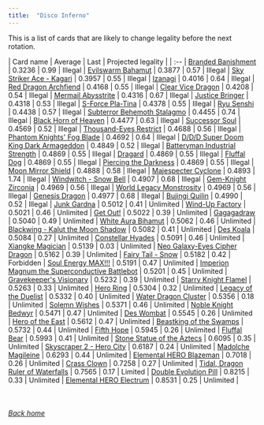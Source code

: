 ```yaml
---
title:  "Disco Inferno"
---
```


This is a list of cards that are likely to change legality before the next rotation.

| Card name | Average | Last | Projected legality |
| :-- |
[Branded Banishment](https://db.ygoprodeck.com/card/?search=Branded%20Banishment) | 0.3236 | 0.99 | Illegal |
[Evilswarm Bahamut](https://db.ygoprodeck.com/card/?search=Evilswarm%20Bahamut) | 0.3877 | 0.57 | Illegal |
[Sky Striker Ace - Kagari](https://db.ygoprodeck.com/card/?search=Sky%20Striker%20Ace%20-%20Kagari) | 0.3957 | 0.55 | Illegal |
[Izanagi](https://db.ygoprodeck.com/card/?search=Izanagi) | 0.4016 | 0.64 | Illegal |
[Red Dragon Archfiend](https://db.ygoprodeck.com/card/?search=Red%20Dragon%20Archfiend) | 0.4168 | 0.55 | Illegal |
[Clear Vice Dragon](https://db.ygoprodeck.com/card/?search=Clear%20Vice%20Dragon) | 0.4208 | 0.54 | Illegal |
[Mermail Abysstrite](https://db.ygoprodeck.com/card/?search=Mermail%20Abysstrite) | 0.4316 | 0.67 | Illegal |
[Justice Bringer](https://db.ygoprodeck.com/card/?search=Justice%20Bringer) | 0.4318 | 0.53 | Illegal |
[S-Force Pla-Tina](https://db.ygoprodeck.com/card/?search=S-Force%20Pla-Tina) | 0.4378 | 0.55 | Illegal |
[Ryu Senshi](https://db.ygoprodeck.com/card/?search=Ryu%20Senshi) | 0.4438 | 0.57 | Illegal |
[Subterror Behemoth Stalagmo](https://db.ygoprodeck.com/card/?search=Subterror%20Behemoth%20Stalagmo) | 0.4455 | 0.74 | Illegal |
[Black Horn of Heaven](https://db.ygoprodeck.com/card/?search=Black%20Horn%20of%20Heaven) | 0.4477 | 0.63 | Illegal |
[Successor Soul](https://db.ygoprodeck.com/card/?search=Successor%20Soul) | 0.4569 | 0.52 | Illegal |
[Thousand-Eyes Restrict](https://db.ygoprodeck.com/card/?search=Thousand-Eyes%20Restrict) | 0.4688 | 0.56 | Illegal |
[Phantom Knights' Fog Blade](https://db.ygoprodeck.com/card/?search=Phantom%20Knights'%20Fog%20Blade) | 0.4692 | 0.64 | Illegal |
[D/D/D Super Doom King Dark Armageddon](https://db.ygoprodeck.com/card/?search=D/D/D%20Super%20Doom%20King%20Dark%20Armageddon) | 0.4849 | 0.52 | Illegal |
[Batteryman Industrial Strength](https://db.ygoprodeck.com/card/?search=Batteryman%20Industrial%20Strength) | 0.4869 | 0.55 | Illegal |
[Dragard](https://db.ygoprodeck.com/card/?search=Dragard) | 0.4869 | 0.55 | Illegal |
[Fluffal Dog](https://db.ygoprodeck.com/card/?search=Fluffal%20Dog) | 0.4869 | 0.55 | Illegal |
[Piercing the Darkness](https://db.ygoprodeck.com/card/?search=Piercing%20the%20Darkness) | 0.4869 | 0.55 | Illegal |
[Moon Mirror Shield](https://db.ygoprodeck.com/card/?search=Moon%20Mirror%20Shield) | 0.4888 | 0.58 | Illegal |
[Majespecter Cyclone](https://db.ygoprodeck.com/card/?search=Majespecter%20Cyclone) | 0.4893 | 1.74 | Illegal |
[Windwitch - Snow Bell](https://db.ygoprodeck.com/card/?search=Windwitch%20-%20Snow%20Bell) | 0.4907 | 0.68 | Illegal |
[Gem-Knight Zirconia](https://db.ygoprodeck.com/card/?search=Gem-Knight%20Zirconia) | 0.4969 | 0.56 | Illegal |
[World Legacy Monstrosity](https://db.ygoprodeck.com/card/?search=World%20Legacy%20Monstrosity) | 0.4969 | 0.56 | Illegal |
[Genesis Dragon](https://db.ygoprodeck.com/card/?search=Genesis%20Dragon) | 0.4977 | 0.68 | Illegal |
[Bujingi Quilin](https://db.ygoprodeck.com/card/?search=Bujingi%20Quilin) | 0.4990 | 0.52 | Illegal |
[Junk Gardna](https://db.ygoprodeck.com/card/?search=Junk%20Gardna) | 0.5012 | 0.41 | Unlimited |
[Wind-Up Factory](https://db.ygoprodeck.com/card/?search=Wind-Up%20Factory) | 0.5021 | 0.46 | Unlimited |
[Get Out!](https://db.ygoprodeck.com/card/?search=Get%20Out!) | 0.5022 | 0.39 | Unlimited |
[Gagagadraw](https://db.ygoprodeck.com/card/?search=Gagagadraw) | 0.5040 | 0.49 | Unlimited |
[White Aura Bihamut](https://db.ygoprodeck.com/card/?search=White%20Aura%20Bihamut) | 0.5062 | 0.46 | Unlimited |
[Blackwing - Kalut the Moon Shadow](https://db.ygoprodeck.com/card/?search=Blackwing%20-%20Kalut%20the%20Moon%20Shadow) | 0.5082 | 0.41 | Unlimited |
[Des Koala](https://db.ygoprodeck.com/card/?search=Des%20Koala) | 0.5084 | 0.27 | Unlimited |
[Constellar Hyades](https://db.ygoprodeck.com/card/?search=Constellar%20Hyades) | 0.5091 | 0.46 | Unlimited |
[Xiangke Magician](https://db.ygoprodeck.com/card/?search=Xiangke%20Magician) | 0.5139 | 0.03 | Unlimited |
[Neo Galaxy-Eyes Cipher Dragon](https://db.ygoprodeck.com/card/?search=Neo%20Galaxy-Eyes%20Cipher%20Dragon) | 0.5162 | 0.39 | Unlimited |
[Fairy Tail - Snow](https://db.ygoprodeck.com/card/?search=Fairy%20Tail%20-%20Snow) | 0.5182 | 0.42 | Forbidden |
[Soul Energy MAX!!!](https://db.ygoprodeck.com/card/?search=Soul%20Energy%20MAX!!!) | 0.5191 | 0.47 | Unlimited |
[Imperion Magnum the Superconductive Battlebot](https://db.ygoprodeck.com/card/?search=Imperion%20Magnum%20the%20Superconductive%20Battlebot) | 0.5201 | 0.45 | Unlimited |
[Gravekeeper's Visionary](https://db.ygoprodeck.com/card/?search=Gravekeeper's%20Visionary) | 0.5232 | 0.39 | Unlimited |
[Starry Knight Flamel](https://db.ygoprodeck.com/card/?search=Starry%20Knight%20Flamel) | 0.5263 | 0.33 | Unlimited |
[Hero Ring](https://db.ygoprodeck.com/card/?search=Hero%20Ring) | 0.5304 | 0.32 | Unlimited |
[Legacy of the Duelist](https://db.ygoprodeck.com/card/?search=Legacy%20of%20the%20Duelist) | 0.5332 | 0.40 | Unlimited |
[Water Dragon Cluster](https://db.ygoprodeck.com/card/?search=Water%20Dragon%20Cluster) | 0.5356 | 0.18 | Unlimited |
[Solemn Wishes](https://db.ygoprodeck.com/card/?search=Solemn%20Wishes) | 0.5371 | 0.46 | Unlimited |
[Noble Knight Bedwyr](https://db.ygoprodeck.com/card/?search=Noble%20Knight%20Bedwyr) | 0.5471 | 0.47 | Unlimited |
[Des Wombat](https://db.ygoprodeck.com/card/?search=Des%20Wombat) | 0.5545 | 0.26 | Unlimited |
[Hero of the East](https://db.ygoprodeck.com/card/?search=Hero%20of%20the%20East) | 0.5612 | 0.47 | Unlimited |
[Beastking of the Swamps](https://db.ygoprodeck.com/card/?search=Beastking%20of%20the%20Swamps) | 0.5732 | 0.44 | Unlimited |
[Fifth Hope](https://db.ygoprodeck.com/card/?search=Fifth%20Hope) | 0.5945 | 0.26 | Unlimited |
[Fluffal Bear](https://db.ygoprodeck.com/card/?search=Fluffal%20Bear) | 0.5993 | 0.41 | Unlimited |
[Stone Statue of the Aztecs](https://db.ygoprodeck.com/card/?search=Stone%20Statue%20of%20the%20Aztecs) | 0.6095 | 0.35 | Unlimited |
[Skyscraper 2 - Hero City](https://db.ygoprodeck.com/card/?search=Skyscraper%202%20-%20Hero%20City) | 0.6187 | 0.24 | Unlimited |
[Madolche Magileine](https://db.ygoprodeck.com/card/?search=Madolche%20Magileine) | 0.6293 | 0.44 | Unlimited |
[Elemental HERO Blazeman](https://db.ygoprodeck.com/card/?search=Elemental%20HERO%20Blazeman) | 0.7018 | 0.26 | Unlimited |
[Crass Clown](https://db.ygoprodeck.com/card/?search=Crass%20Clown) | 0.7258 | 0.27 | Unlimited |
[Tidal, Dragon Ruler of Waterfalls](https://db.ygoprodeck.com/card/?search=Tidal,%20Dragon%20Ruler%20of%20Waterfalls) | 0.7565 | 0.17 | Limited |
[Double Evolution Pill](https://db.ygoprodeck.com/card/?search=Double%20Evolution%20Pill) | 0.8215 | 0.33 | Unlimited |
[Elemental HERO Electrum](https://db.ygoprodeck.com/card/?search=Elemental%20HERO%20Electrum) | 0.8531 | 0.25 | Unlimited |

<br>

###### [Back home](index)